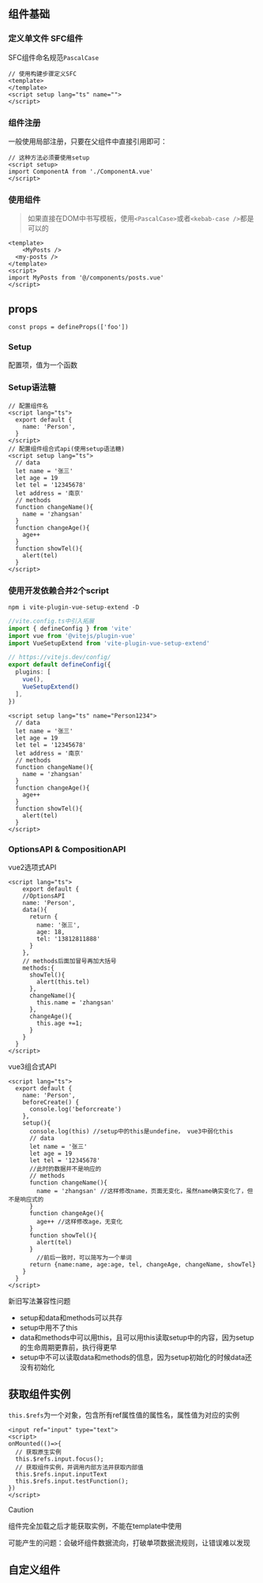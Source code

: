 ## 组件基础


### 定义单文件 SFC组件

SFC组件命名规范`PascalCase `

```vue
// 使用构建步骤定义SFC
<template>
</template>
<script setup lang="ts" name="">
</script>
```

### 组件注册

一般使用局部注册，只要在父组件中直接引用即可：

```vue
// 这种方法必须要使用setup
<script setup>
import ComponentA from './ComponentA.vue'
</script>
```


### 使用组件

> 如果直接在DOM中书写模板，使用`<PascalCase>`或者`<kebab-case />`都是可以的

```vue
<template>
	<MyPosts />
  <my-posts />
</template>
<script>
import MyPosts from '@/components/posts.vue'
</script>
```

## props

```vue
const props = defineProps(['foo'])
```

### Setup

配置项，值为一个函数



### Setup语法糖

```vue
// 配置组件名
<script lang="ts">
  export default {
    name: 'Person',
  }
</script>
// 配置组件组合式api(使用setup语法糖)
<script setup lang="ts">
  // data
  let name = '张三'
  let age = 19
  let tel = '12345678'
  let address = '南京'
  // methods
  function changeName(){
    name = 'zhangsan'
  }
  function changeAge(){
    age++
  }
  function showTel(){
    alert(tel)
  }
</script>
```



### 使用开发依赖合并2个script

`npm i vite-plugin-vue-setup-extend -D`

```ts
//vite.config.ts中引入拓展
import { defineConfig } from 'vite'
import vue from '@vitejs/plugin-vue'
import VueSetupExtend from 'vite-plugin-vue-setup-extend'

// https://vitejs.dev/config/
export default defineConfig({
  plugins: [
    vue(),
    VueSetupExtend()
  ],
})
```

```vue
<script setup lang="ts" name="Person1234">
  // data
  let name = '张三'
  let age = 19
  let tel = '12345678'
  let address = '南京'
  // methods
  function changeName(){
    name = 'zhangsan'
  }
  function changeAge(){
    age++
  }
  function showTel(){
    alert(tel)
  }
</script>
```



### OptionsAPI & CompositionAPI

vue2选项式API

```vue
<script lang="ts">
    export default {
	//OptionsAPI
    name: 'Person',
    data(){
      return {
        name: '张三',
        age: 18,
        tel: '13812811888'
      }
    },
    // methods后面加冒号再加大括号
    methods:{
      showTel(){
        alert(this.tel)
      },
      changeName(){
        this.name = 'zhangsan'
      },
      changeAge(){
        this.age +=1;
      }
    }
  }
</script>
```

vue3组合式API

```vue
<script lang="ts">
  export default {
    name: 'Person',
    beforeCreate() {
      console.log('beforcreate')
    },
    setup(){
      console.log(this) //setup中的this是undefine， vue3中弱化this
      // data
      let name = '张三'
      let age = 19
      let tel = '12345678'
      //此时的数据并不是响应的
      // methods
      function changeName(){
        name = 'zhangsan' //这样修改name，页面无变化，虽然name确实变化了，但不是响应式的
      }
      function changeAge(){
        age++ //这样修改age，无变化
      }
      function showTel(){
        alert(tel)
      }
        //前后一致时，可以简写为一个单词
      return {name:name, age:age, tel, changeAge, changeName, showTel}
    }
  }
</script>
```

新旧写法兼容性问题

- setup和data和methods可以共存
- setup中用不了this
- data和methods中可以用this，且可以用this读取setup中的内容，因为setup的生命周期更靠前，执行得更早
- setup中不可以读取data和methods的信息，因为setup初始化的时候data还没有初始化



## 获取组件实例



`this.$refs`为一个对象，包含所有ref属性值的属性名，属性值为对应的实例

 ```vue
 <input ref="input" type="text">
 <script>
 onMounted(()=>{
   // 获取原生实例
   this.$refs.input.focus();
   // 获取组件实例，并调用内部方法并获取内部值
   this.$refs.input.inputText
   this.$refs.input.testFunction();
 })
 </script>
 ```

> [!caution]
>
> 组件完全加载之后才能获取实例，不能在template中使用
>
> 可能产生的问题：会破坏组件数据流向，打破单项数据流规则，让错误难以发现



## 自定义组件



```vue
```



> 



